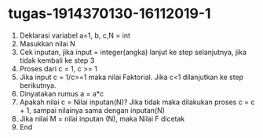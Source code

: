# tugas-1914370130-16112019-1
1. Deklarasi variabel a=1, b, c,N = int
2. Masukkan nilai N
3. Cek inputan, jika input = integer(angka) lanjut ke step selanjutnya, jika tidak kembali ke step 3
4. Proses dari c = 1, c >= 1
5. Jika input c = 1/c>=1 maka nilai Faktorial. Jika c<1 dilanjutkan ke step berikutnya.
6. Dinyatakan rumus a = a*c
7. Apakah nilai c = Nilai inputan(N)? Jika tidak maka dilakukan proses c = c + 1, sampai nilainya sama dengan inputan(N)
8. Jika nilai M = nilai inputan (N), maka Nilai F dicetak
9. End
